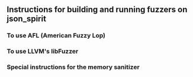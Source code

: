 ## Instructions for building and running fuzzers on json_spirit

### To use AFL (American Fuzzy Lop)

### To use LLVM's libFuzzer

### Special instructions for the memory sanitizer
